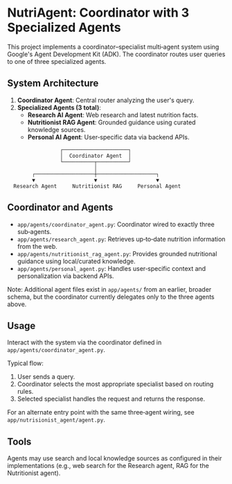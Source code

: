 # NutriAgent: Coordinator with 3 Specialized Agents

This project implements a coordinator–specialist multi‑agent system using Google's Agent Development Kit (ADK). The coordinator routes user queries to one of three specialized agents.

## System Architecture

1. **Coordinator Agent**: Central router analyzing the user's query.
2. **Specialized Agents (3 total)**:
   - **Research AI Agent**: Web research and latest nutrition facts.
   - **Nutritionist RAG Agent**: Grounded guidance using curated knowledge sources.
   - **Personal AI Agent**: User‑specific data via backend APIs.

```
                 ┌─────────────────────┐
                 │  Coordinator Agent  │
                 └──────────┬──────────┘
                            │
        ┌───────────────────┼───────────────────┐
        ▼                   ▼                   ▼
  Research Agent     Nutritionist RAG     Personal Agent
```

## Coordinator and Agents

- `app/agents/coordinator_agent.py`: Coordinator wired to exactly three sub‑agents.
- `app/agents/research_agent.py`: Retrieves up‑to‑date nutrition information from the web.
- `app/agents/nutritionist_rag_agent.py`: Provides grounded nutritional guidance using local/curated knowledge.
- `app/agents/personal_agent.py`: Handles user‑specific context and personalization via backend APIs.

Note: Additional agent files exist in `app/agents/` from an earlier, broader schema, but the coordinator currently delegates only to the three agents above.

## Usage

Interact with the system via the coordinator defined in `app/agents/coordinator_agent.py`.

Typical flow:
1. User sends a query.
2. Coordinator selects the most appropriate specialist based on routing rules.
3. Selected specialist handles the request and returns the response.

For an alternate entry point with the same three‑agent wiring, see `app/nutrisionist_agent/agent.py`.

## Tools

Agents may use search and local knowledge sources as configured in their implementations (e.g., web search for the Research agent, RAG for the Nutritionist agent).